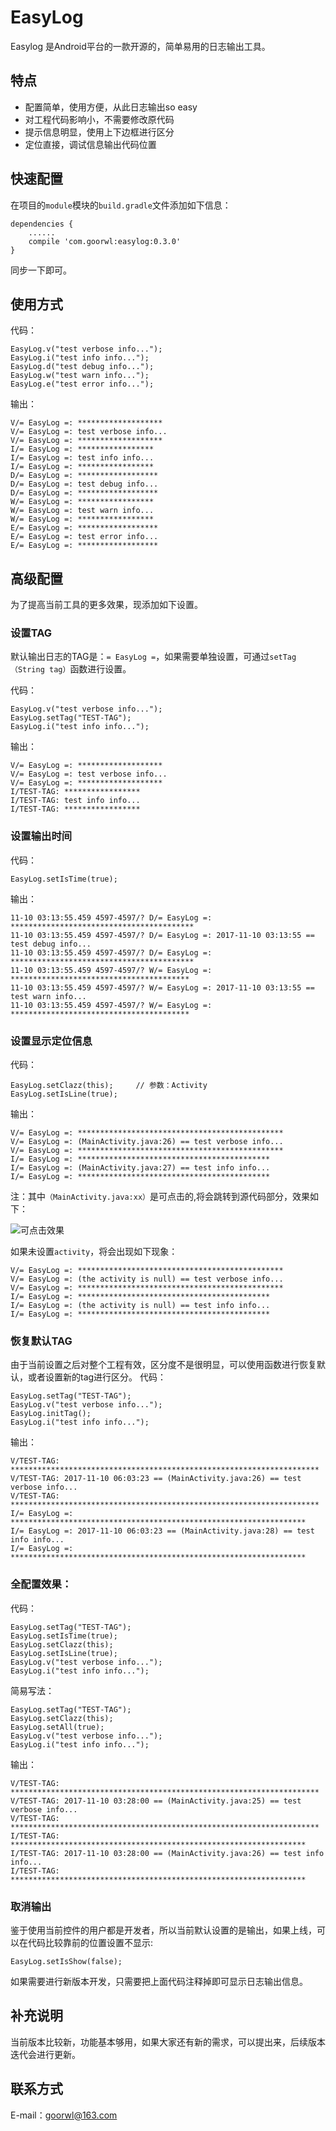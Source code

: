 # EasyLog

Easylog 是Android平台的一款开源的，简单易用的日志输出工具。

## 特点
* 配置简单，使用方便，从此日志输出so easy
* 对工程代码影响小，不需要修改原代码
* 提示信息明显，使用上下边框进行区分
* 定位直接，调试信息输出代码位置

## 快速配置

在项目的`module`模块的`build.gradle`文件添加如下信息：

	dependencies {
		......
    	compile 'com.goorwl:easylog:0.3.0'
	}

同步一下即可。

## 使用方式
代码：

    EasyLog.v("test verbose info...");
    EasyLog.i("test info info...");
    EasyLog.d("test debug info...");
    EasyLog.w("test warn info...");
    EasyLog.e("test error info...");

输出：

	V/= EasyLog =: *******************
	V/= EasyLog =: test verbose info...
	V/= EasyLog =: *******************
	I/= EasyLog =: *****************
	I/= EasyLog =: test info info...
	I/= EasyLog =: *****************
	D/= EasyLog =: ******************
	D/= EasyLog =: test debug info...
	D/= EasyLog =: ******************
	W/= EasyLog =: *****************
	W/= EasyLog =: test warn info...
	W/= EasyLog =: *****************
	E/= EasyLog =: ******************
	E/= EasyLog =: test error info...
	E/= EasyLog =: ******************

## 高级配置
为了提高当前工具的更多效果，现添加如下设置。

### 设置TAG
默认输出日志的TAG是：`= EasyLog =`，如果需要单独设置，可通过`setTag（String tag）`函数进行设置。

代码：

    EasyLog.v("test verbose info...");
    EasyLog.setTag("TEST-TAG");
    EasyLog.i("test info info...");

输出：

    V/= EasyLog =: *******************
    V/= EasyLog =: test verbose info...
    V/= EasyLog =: *******************
    I/TEST-TAG: *****************
    I/TEST-TAG: test info info...
    I/TEST-TAG: *****************


### 设置输出时间
代码：

    EasyLog.setIsTime(true);

输出：

	11-10 03:13:55.459 4597-4597/? D/= EasyLog =: *****************************************
	11-10 03:13:55.459 4597-4597/? D/= EasyLog =: 2017-11-10 03:13:55 == test debug info...
	11-10 03:13:55.459 4597-4597/? D/= EasyLog =: *****************************************
	11-10 03:13:55.459 4597-4597/? W/= EasyLog =: ****************************************
	11-10 03:13:55.459 4597-4597/? W/= EasyLog =: 2017-11-10 03:13:55 == test warn info...
	11-10 03:13:55.459 4597-4597/? W/= EasyLog =: ****************************************

### 设置显示定位信息

代码：

    EasyLog.setClazz(this);		// 参数：Activity
    EasyLog.setIsLine(true);

输出：

	V/= EasyLog =: **********************************************
	V/= EasyLog =: (MainActivity.java:26) == test verbose info...
	V/= EasyLog =: **********************************************
	I/= EasyLog =: *******************************************
	I/= EasyLog =: (MainActivity.java:27) == test info info...
	I/= EasyLog =: *******************************************

注：其中`（MainActivity.java:xx）`是可点击的,将会跳转到源代码部分，效果如下：

![可点击效果](https://i.imgur.com/L2xxh4c.png)

如果未设置`activity`，将会出现如下现象：

	V/= EasyLog =: **********************************************
	V/= EasyLog =: (the activity is null) == test verbose info...
	V/= EasyLog =: **********************************************
	I/= EasyLog =: *******************************************
	I/= EasyLog =: (the activity is null) == test info info...
	I/= EasyLog =: *******************************************

### 恢复默认TAG
由于当前设置之后对整个工程有效，区分度不是很明显，可以使用函数进行恢复默认，或者设置新的tag进行区分。
代码：

	EasyLog.setTag("TEST-TAG");
    EasyLog.v("test verbose info...");
    EasyLog.initTag();
    EasyLog.i("test info info...");

输出：

	V/TEST-TAG: *********************************************************************
	V/TEST-TAG: 2017-11-10 06:03:23 == (MainActivity.java:26) == test verbose info...
	V/TEST-TAG: *********************************************************************
	I/= EasyLog =: ******************************************************************
	I/= EasyLog =: 2017-11-10 06:03:23 == (MainActivity.java:28) == test info info...
	I/= EasyLog =: ******************************************************************


### 全配置效果：

代码：

    EasyLog.setTag("TEST-TAG");
    EasyLog.setIsTime(true);
    EasyLog.setClazz(this);
    EasyLog.setIsLine(true);
    EasyLog.v("test verbose info...");
    EasyLog.i("test info info...");

简易写法：

	EasyLog.setTag("TEST-TAG");
    EasyLog.setClazz(this);
    EasyLog.setAll(true);
    EasyLog.v("test verbose info...");
    EasyLog.i("test info info...");

输出：

	V/TEST-TAG: *********************************************************************
	V/TEST-TAG: 2017-11-10 03:28:00 == (MainActivity.java:25) == test verbose info...
	V/TEST-TAG: *********************************************************************
	I/TEST-TAG: ******************************************************************
	I/TEST-TAG: 2017-11-10 03:28:00 == (MainActivity.java:26) == test info info...
	I/TEST-TAG: ******************************************************************

### 取消输出

鉴于使用当前控件的用户都是开发者，所以当前默认设置的是输出，如果上线，可以在代码比较靠前的位置设置不显示:

	EasyLog.setIsShow(false);

如果需要进行新版本开发，只需要把上面代码注释掉即可显示日志输出信息。

## 补充说明

当前版本比较新，功能基本够用，如果大家还有新的需求，可以提出来，后续版本迭代会进行更新。

## 联系方式

E-mail：goorwl@163.com
